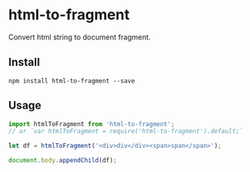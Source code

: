 # html-to-fragment

Convert html string to document fragment.

## Install

```
npm install html-to-fragment --save
```

## Usage

```js
import htmlToFragment from 'html-to-fragment';
// or `var htmlToFragment = require('html-to-fragment').default;`

let df = htmlToFragment('<div>div</div><span>span</span>');

document.body.appendChild(df);
```
